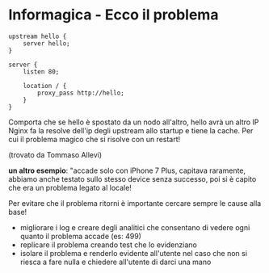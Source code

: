
# Informagica - Ecco il problema

```nginx
upstream hello {
    server hello;
}

server {
    listen 80;

    location / {
        proxy_pass http://hello;
    }
}
```

Comporta che se hello è spostato da un nodo all'altro, hello avrà un altro IP
Nginx fa la resolve dell'ip degli upstream allo startup e tiene la cache.
Per cui il problema magico che si risolve con un restart!

(trovato da Tommaso Allevi)

**un altro esempio**: "accade solo con iPhone 7 Plus, capitava raramente, abbiamo anche testato sullo stesso device senza successo, poi si è capito che era un problema legato al locale!

Per evitare che il problema ritorni è importante cercare sempre le cause alla base!

- migliorare i log e creare degli analitici che consentano di vedere ogni quanto il problema accade (es: 499)
- replicare il problema creando test che lo evidenziano
- isolare il problema e renderlo evidente all'utente nel caso che non si riesca a fare nulla e chiedere all'utente di darci una mano
